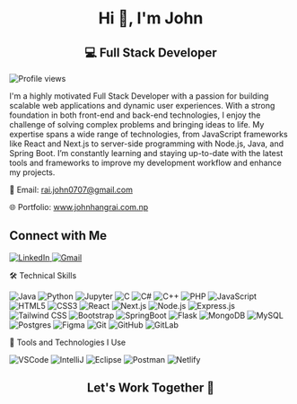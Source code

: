 <h1 align="center">Hi 👋, I'm John</h1> <h2 align="center">💻 Full Stack Developer </h2> <p align="left"> <img src="https://komarev.com/ghpvc/?username=jin-r07&label=Profile%20views&color=8511fa&style=flat" alt="Profile views" /> </p>

I'm a highly motivated Full Stack Developer with a passion for building scalable web applications and dynamic user experiences. With a strong foundation in both front-end and back-end technologies, I enjoy the challenge of solving complex problems and bringing ideas to life. My expertise spans a wide range of technologies, from JavaScript frameworks like React and Next.js to server-side programming with Node.js, Java, and Spring Boot. I’m constantly learning and staying up-to-date with the latest tools and frameworks to improve my development workflow and enhance my projects.


📧 Email: rai.john0707@gmail.com

🌐 Portfolio: www.johnhangrai.com.np

<h2 align="left">Connect with Me</h2>
<p align="left"> <a href="https://www.linkedin.com/in/john-hang-rai-b844a7266" target="_blank"> <img src="https://img.shields.io/badge/LinkedIn-%230077B5.svg?style=for-the-badge&logo=linkedin&logoColor=white" alt="LinkedIn" /> </a> <a href="mailto:rai.john0707@gmail.com" target="_blank"> <img src="https://img.shields.io/badge/Gmail-D14836?logo=gmail&logoColor=white&style=for-the-badge" alt="Gmail" /> </a> </p>
🛠️ Technical Skills


<p align="left"> <img src="https://img.shields.io/badge/Java-%23ED8B00.svg?style=for-the-badge&logo=openjdk&logoColor=white" alt="Java" /> <img src="https://img.shields.io/badge/Python-3670A0?style=for-the-badge&logo=python&logoColor=ffdd54" alt="Python" /> <img src="https://img.shields.io/badge/Jupyter-F37726?style=for-the-badge&logo=jupyter&logoColor=ffdd54" alt="Jupyter" /> <img src="https://img.shields.io/badge/C-%2300599C.svg?style=for-the-badge&logo=c&logoColor=white" alt="C" /> <img src="https://img.shields.io/badge/C%23-%23239120.svg?style=for-the-badge&logo=csharp&logoColor=white" alt="C#" /> <img src="https://img.shields.io/badge/C++-%2300599C.svg?style=for-the-badge&logo=c%2B%2B&logoColor=white" alt="C++" /> <img src="https://img.shields.io/badge/PHP-777BB3.svg?style=for-the-badge&logo=php&logoColor=white" alt="PHP" /> <img src="https://img.shields.io/badge/JavaScript-%23323330.svg?style=for-the-badge&logo=javascript&logoColor=%23F7DF1E" alt="JavaScript" /> <img src="https://img.shields.io/badge/HTML5-%23E34F26.svg?style=for-the-badge&logo=html5&logoColor=white" alt="HTML5" /> <img src="https://img.shields.io/badge/CSS3-%231572B6.svg?style=for-the-badge&logo=css3&logoColor=white" alt="CSS3" /> <img src="https://img.shields.io/badge/React-%2320232a.svg?style=for-the-badge&logo=react&logoColor=%2361DAFB" alt="React" /> <img src="https://img.shields.io/badge/Next.js-black?style=for-the-badge&logo=next.js&logoColor=white" alt="Next.js" /> <img src="https://img.shields.io/badge/Node.js-6DA55F?style=for-the-badge&logo=node.js&logoColor=white" alt="Node.js" /> <img src="https://img.shields.io/badge/Express.js-%23404d59.svg?style=for-the-badge&logo=express&logoColor=%2361DAFB" alt="Express.js" /> <img src="https://img.shields.io/badge/Tailwind CSS-38BDF8.svg?style=for-the-badge&logo=tailwindcss&logoColor=white" alt="Tailwind CSS" /> <img src="https://img.shields.io/badge/Bootstrap-%238511FA.svg?style=for-the-badge&logo=bootstrap&logoColor=white" alt="Bootstrap" /> <img src="https://img.shields.io/badge/SpringBoot-6DB33F?style=for-the-badge&logo=springboot&logoColor=white" alt="SpringBoot" /> <img src="https://img.shields.io/badge/Flask-%23000.svg?style=for-the-badge&logo=flask&logoColor=white" alt="Flask" /> <img src="https://img.shields.io/badge/MongoDB-%234ea94b.svg?style=for-the-badge&logo=mongodb&logoColor=white" alt="MongoDB" /> <img src="https://img.shields.io/badge/MySQL-4479A1.svg?style=for-the-badge&logo=mysql&logoColor=white" alt="MySQL" /> <img src="https://img.shields.io/badge/Postgres-%23316192.svg?style=for-the-badge&logo=postgresql&logoColor=white" alt="Postgres" /> <img src="https://img.shields.io/badge/Figma-%23181717.svg?style=for-the-badge&logo=figma&logoColor=white" alt="Figma" /> <img src="https://img.shields.io/badge/Git-%23F05033.svg?style=for-the-badge&logo=git&logoColor=white" alt="Git" /> <img src="https://img.shields.io/badge/GitHub-%23121011.svg?style=for-the-badge&logo=github&logoColor=white" alt="GitHub" /> <img src="https://img.shields.io/badge/GitLab-%23F24E1E.svg?style=for-the-badge&logo=gitlab&logoColor=white" alt="GitLab" /> </p>
🔧 Tools and Technologies I Use


<p align="left"> <img src="https://img.shields.io/badge/VSCode-%23007ACC.svg?style=for-the-badge&logo=visual-studio-code&logoColor=white" alt="VSCode" /> <img src="https://img.shields.io/badge/IntelliJ-000000.svg?style=for-the-badge&logo=intellij-idea&logoColor=white" alt="IntelliJ" /> <img src="https://img.shields.io/badge/Eclipse-2C2255.svg?style=for-the-badge&logo=eclipse&logoColor=white" alt="Eclipse" /> <img src="https://img.shields.io/badge/Postman-FF6C37?style=for-the-badge&logo=postman&logoColor=white" alt="Postman" /> <img src="https://img.shields.io/badge/Netlify-00C7B7?style=for-the-badge&logo=netlify&logoColor=white" alt="Netlify" /> </p>
<h2 align="center">Let's Work Together 🤝</h2>
